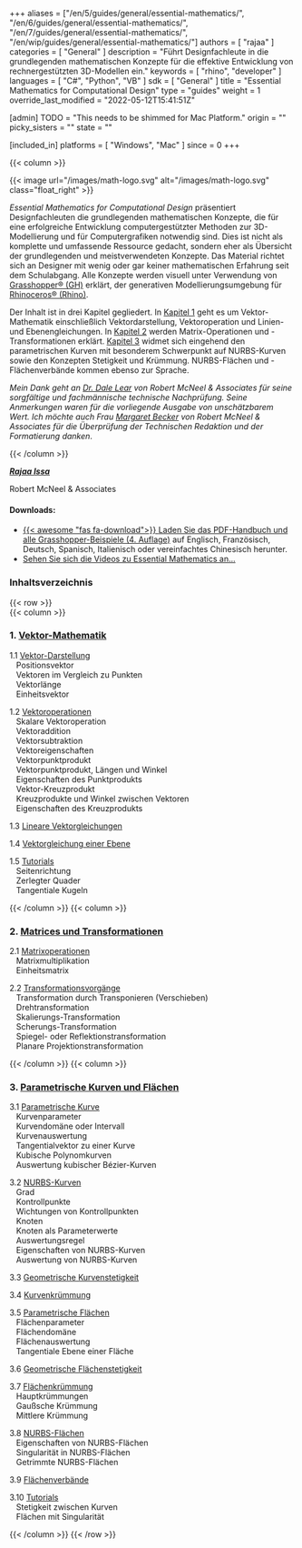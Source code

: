 +++
aliases = ["/en/5/guides/general/essential-mathematics/", "/en/6/guides/general/essential-mathematics/", "/en/7/guides/general/essential-mathematics/", "/en/wip/guides/general/essential-mathematics/"]
authors = [ "rajaa" ]
categories = [ "General" ]
description = "Führt Designfachleute in die grundlegenden mathematischen Konzepte für die effektive Entwicklung von rechnergestützten 3D-Modellen ein."
keywords = [ "rhino", "developer" ]
languages = [ "C#", "Python", "VB" ]
sdk = [ "General" ]
title = "Essential Mathematics for Computational Design"
type = "guides"
weight = 1
override_last_modified = "2022-05-12T15:41:51Z"

[admin]
TODO = "This needs to be shimmed for Mac Platform."
origin = ""
picky_sisters = ""
state = ""

[included_in]
platforms = [ "Windows", "Mac" ]
since = 0
+++

<div class="row">
<div class="col-12" markdown="1">   


</div>
{{< column >}}  

{{< image url="/images/math-logo.svg" alt="/images/math-logo.svg" class="float_right" >}}

*Essential Mathematics for Computational Design* präsentiert Designfachleuten die grundlegenden mathematischen Konzepte, die für eine erfolgreiche Entwicklung computergestützter Methoden zur 3D-Modellierung und für Computergrafiken notwendig sind. Dies ist nicht als komplette und umfassende Ressource gedacht, sondern eher als Übersicht der grundlegenden und meistverwendeten Konzepte. Das Material richtet sich an Designer mit wenig oder gar keiner mathematischen Erfahrung seit dem Schulabgang. Alle Konzepte werden visuell unter Verwendung von [Grasshopper® (GH)](https://www.grasshopper3d.com) erklärt, der generativen Modellierungsumgebung für [Rhinoceros® (Rhino)](https://www.rhino3d.com).  

Der Inhalt ist in drei Kapitel gegliedert. In [Kapitel 1](/guides/general/essential-mathematics/vector-mathematics/) geht es um Vektor-Mathematik einschließlich Vektordarstellung, Vektoroperation und Linien- und Ebenengleichungen. In [Kapitel 2](/guides/general/essential-mathematics/matrices-transformations/) werden Matrix-Operationen und -Transformationen erklärt. [Kapitel 3](/guides/general/essential-mathematics/parametric-curves-surfaces/) widmet sich eingehend den parametrischen Kurven mit besonderem Schwerpunkt auf NURBS-Kurven sowie den Konzepten Stetigkeit und Krümmung.  NURBS-Flächen und -Flächenverbände kommen ebenso zur Sprache.

*Mein Dank geht an [Dr. Dale Lear](https://discourse.mcneel.com/u/dalelear/activity) von Robert McNeel & Associates für seine sorgfältige und fachmännische technische Nachprüfung. Seine Anmerkungen waren für die vorliegende Ausgabe von unschätzbarem Wert. Ich möchte auch Frau [Margaret Becker](https://discourse.mcneel.com/u/margaret/activity) von Robert McNeel & Associates für die Überprüfung der Technischen Redaktion und der Formatierung danken*.

{{< /column >}}  
</div>  

<div class="row">  
<div class="col-md-12" markdown="1">  

***[Rajaa Issa](https://discourse.mcneel.com/u/rajaa/activity)***

Robert McNeel & Associates

#### Downloads:
* [{{< awesome "fas fa-download">}} ](https://www.rhino3d.com/download/rhino/6/essentialmathematics) [Laden Sie das PDF-Handbuch und alle Grasshopper-Beispiele (4. Auflage)](https://www.rhino3d.com/download/rhino/6/essentialmathematics/) auf Englisch, Französisch, Deutsch, Spanisch, Italienisch oder vereinfachtes Chinesisch herunter.
* <a href="https://www.youtube.com/playlist?list=PLWIvZT_UEpWW6Kgq8mxOgliGBFHhrI4mK"><span class="glyphicon glyphicon-play"></span></a> [Sehen Sie sich die Videos zu Essential Mathematics an... ](https://www.youtube.com/playlist?list=PLWIvZT_UEpWW6Kgq8mxOgliGBFHhrI4mK)

### Inhaltsverzeichnis  

</div>  
</div>  

{{< row >}}  
{{< column >}}  

### 1. [Vektor-Mathematik](/guides/general/essential-mathematics/vector-mathematics/)

   1.1 [Vektor-Darstellung](/guides/general/essential-mathematics/vector-mathematics/#11-vector-representation)  
&nbsp;&nbsp; Positionsvektor   
&nbsp;&nbsp; Vektoren im Vergleich zu Punkten   
&nbsp;&nbsp; Vektorlänge   
&nbsp;&nbsp; Einheitsvektor    

   1.2 [Vektoroperationen](/guides/general/essential-mathematics/vector-mathematics/#12-vector-operations)  
&nbsp;&nbsp; Skalare Vektoroperation   
&nbsp;&nbsp; Vektoraddition    
&nbsp;&nbsp; Vektorsubtraktion   
&nbsp;&nbsp; Vektoreigenschaften  
&nbsp;&nbsp; Vektorpunktprodukt   
&nbsp;&nbsp; Vektorpunktprodukt, Längen und Winkel    
&nbsp;&nbsp; Eigenschaften des Punktprodukts    
&nbsp;&nbsp; Vektor-Kreuzprodukt   
&nbsp;&nbsp; Kreuzprodukte und Winkel zwischen Vektoren    
&nbsp;&nbsp; Eigenschaften des Kreuzprodukts   

   1.3 [Lineare Vektorgleichungen](/guides/general/essential-mathematics/vector-mathematics/#13-vector-equation-of-line)  

   1.4 [Vektorgleichung einer Ebene](/guides/general/essential-mathematics/vector-mathematics/#14-vector-equation-of-a-plane)  

   1.5 [Tutorials](/guides/general/essential-mathematics/vector-mathematics/#15-tutorials)   
&nbsp;&nbsp; Seitenrichtung  
&nbsp;&nbsp; Zerlegter Quader  
&nbsp;&nbsp; Tangentiale Kugeln  

{{< /column >}}
{{< column >}} 

### 2. [Matrices und Transformationen](/guides/general/essential-mathematics/matrices-transformations/)
   2.1 [Matrixoperationen](/guides/general/essential-mathematics/matrices-transformations/#21-matrix-operations)  
&nbsp;&nbsp; Matrixmultiplikation  
&nbsp;&nbsp; Einheitsmatrix  

   2.2 [Transformationsvorgänge](/guides/general/essential-mathematics/matrices-transformations/#22-transformation-operations)  
&nbsp;&nbsp; Transformation durch Transponieren (Verschieben)   
&nbsp;&nbsp; Drehtransformation  
&nbsp;&nbsp; Skalierungs-Transformation  
&nbsp;&nbsp; Scherungs-Transformation  
&nbsp;&nbsp; Spiegel- oder Reflektionstransformation  
&nbsp;&nbsp; Planare Projektionstransformation  

{{< /column >}}
{{< column >}} 


### 3. [Parametrische Kurven und Flächen](/guides/general/essential-mathematics/parametric-curves-surfaces/)

   3.1 [Parametrische Kurve](/guides/general/essential-mathematics/parametric-curves-surfaces/#31-parametric-curves)  
&nbsp;&nbsp; Kurvenparameter  
&nbsp;&nbsp; Kurvendomäne oder Intervall  
&nbsp;&nbsp; Kurvenauswertung  
&nbsp;&nbsp; Tangentialvektor zu einer Kurve  
&nbsp;&nbsp; Kubische Polynomkurven  
&nbsp;&nbsp; Auswertung kubischer Bézier-Kurven  

   3.2 [NURBS-Kurven](/guides/general/essential-mathematics/parametric-curves-surfaces/#32-nurbs-curves)  
&nbsp;&nbsp; Grad  
&nbsp;&nbsp; Kontrollpunkte  
&nbsp;&nbsp; Wichtungen von Kontrollpunkten  
&nbsp;&nbsp; Knoten  
&nbsp;&nbsp; Knoten als Parameterwerte  
&nbsp;&nbsp; Auswertungsregel  
&nbsp;&nbsp; Eigenschaften von NURBS-Kurven  
&nbsp;&nbsp; Auswertung von NURBS-Kurven  

   3.3 [Geometrische Kurvenstetigkeit](/guides/general/essential-mathematics/parametric-curves-surfaces/#33-curve-geometric-continuity)   

   3.4 [Kurvenkrümmung](/guides/general/essential-mathematics/parametric-curves-surfaces/#34-curve-curvature)   

   3.5 [Parametrische Flächen](/guides/general/essential-mathematics/parametric-curves-surfaces/#35-parametric-surfaces)   
&nbsp;&nbsp; Flächenparameter  
&nbsp;&nbsp; Flächendomäne   
&nbsp;&nbsp; Flächenauswertung  
&nbsp;&nbsp; Tangentiale Ebene einer Fläche  

   3.6 [Geometrische Flächenstetigkeit](/guides/general/essential-mathematics/parametric-curves-surfaces/#36-surface-geometric-continuity)     

   3.7 [Flächenkrümmung](/guides/general/essential-mathematics/parametric-curves-surfaces/#37-surface-curvature)     
&nbsp;&nbsp; Hauptkrümmungen  
&nbsp;&nbsp; Gaußsche Krümmung  
&nbsp;&nbsp; Mittlere Krümmung  

   3.8 [NURBS-Flächen](/guides/general/essential-mathematics/parametric-curves-surfaces/#38-nurbs-surfaces)     
&nbsp;&nbsp; Eigenschaften von NURBS-Flächen  
&nbsp;&nbsp; Singularität in NURBS-Flächen  
&nbsp;&nbsp; Getrimmte NURBS-Flächen  

   3.9 [Flächenverbände](/guides/general/essential-mathematics/parametric-curves-surfaces/#39-polysurfaces)     

   3.10 [Tutorials](/guides/general/essential-mathematics/parametric-curves-surfaces/#310-tutorials)     
&nbsp;&nbsp; Stetigkeit zwischen Kurven  
&nbsp;&nbsp; Flächen mit Singularität  

{{< /column >}}
{{< /row >}}
